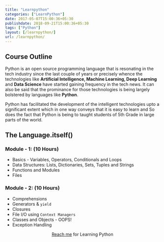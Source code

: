 ```yaml
---
title: "Learnpython"
categories: ["LearnPython"]
date: 2017-05-07T15:00:36+05:30
publishdate: 2018-09-21T15:00:36+05:30
tags: ["Python"]
layout: [/learnpython/]
url: /learnpython/
---
```


## Course Outline

Python is an open source programming language that is resonating in the tech industry since the last couple of years or precisely whence the technologies like **Artificial Intelligence, Machine Learning, Deep Learning** and **Data Science** have started gaining frequency in the tech news. It can also be said that the prominance for those technologies is being largely bolstered by languages like **Python**.

Python has facilitated the development of the intelligent technologies upto a significant extent which in one way conveys that it is easy to learn and So does the fact that Python is being to taught students of 5th Grade in large parts of the world.

## The Language.itself()

### Module - 1: (10 Hours)

- Basics - Variables, Operators, Conditionals and Loops
- Data Structures: Lists, Dictionaries, Sets, Tuples and Strings
- Functions and Modules
- Files

### Module - 2: (10 Hours)

- Comprehensions
- Generators & `yield`
- Closures
- File I/O using `Context Managers`
- Classes and Objects - OOPS!
- Exception Handling

<p style="text-align:center"><a href="/contact-me">Reach me</a> for Learning Python</p>